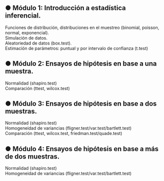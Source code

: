 ## ●	Módulo 1: Introducción a estadística inferencial.   
Funciones de distribución, distribuciones en el muestreo (binomial, poisson, normal, exponencial).  
Simulación de datos.  
Aleatoriedad de datos (box.test).  
Estimación de parámetros: puntual y por intervalo de confianza (t.test) 
## ●	Módulo 2: Ensayos de hipótesis en base a una muestra.  
Normalidad (shapiro.test)  
Comparación (ttest, wilcox.test)
## ●	Módulo 3: Ensayos de hipótesis en base a dos muestras.  
Normalidad (shapiro.test)  
Homogeneidad de variancias (fligner.test/var.test/bartlett.test)  
Comparación (ttest, wilcox.test, friedman.test/quade.test)
## ●	Módulo 4: Ensayos de hipótesis en base a más de dos muestras.  
Normalidad (shapiro.test)  
Homogeneidad de variancias (fligner.test/var.test/bartlett.test)
